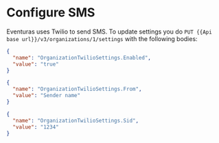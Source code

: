 # Configure SMS

Eventuras uses Twilio to send SMS. To update settings you do `PUT {{Api base url}}/v3/organizations/1/settings` with the following bodies:

```json
{
  "name": "OrganizationTwilioSettings.Enabled",
  "value": "true"
}
```

```json
{
  "name": "OrganizationTwilioSettings.From",
  "value": "Sender name"
}
```

```json
{
  "name": "OrganizationTwilioSettings.Sid",
  "value": "1234"
}
```
